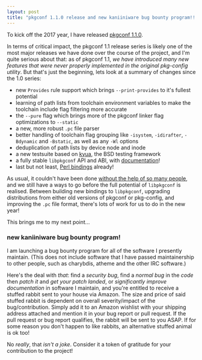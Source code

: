 ```yaml
---
layout: post
title: "pkgconf 1.1.0 release and new kaniiniware bug bounty program!!!"
---
```


To kick off the 2017 year, I have released [pkgconf 1.1.0](https://distfiles.dereferenced.org/pkgconf/pkgconf-1.1.0.tar.xz).

In terms of critical impact, the pkgconf 1.1 release series is likely one of the most major releases we have done over the course
of the project, and I'm quite serious about that: as of pkgconf 1.1, *we have introduced many new features that were never properly
implemented in the original pkg-config utility*.  But that's just the beginning, lets look at a summary of changes since the 1.0
series:

 * new `Provides` rule support which brings `--print-provides` to it's fullest potential
 * learning of path lists from toolchain environment variables to make the toolchain include flag filtering more accurate
 * the `--pure` flag which brings more of the pkgconf linker flag optimizations to `--static`
 * a new, more robust `.pc` file parser
 * better handling of toolchain flag grouping like `-isystem`, `-idirafter`, `-Bdynamic` and `-Bstatic`, as well as any `-Wl` options
 * deduplication of path lists by device node and inode
 * a new testsuite based on [kyua](https://github.com/jmmv/kyua), the BSD testing framework
 * a fully stable `libpkgconf` API and ABI, with [documentation](http://pkgconf.readthedocs.io)!
 * last but not least, [Perl bindings](https://github.com/plicease/PkgConfig-LibPkgConf) already!

As usual, it couldn't have been done [without the help of so many people][pkgconf-contributors], and we still have a ways to go before
the full potential of `libpkgconf` is realised.  Between building new bindings to `libpkgconf`, upgrading distributions from either old
versions of pkgconf or pkg-config, and improving the `.pc` file format, there's lots of work for us to do in the new year!

   [pkgconf-contributors]: https://github.com/pkgconf/pkgconf/graphs/contributors

This brings me to my next point...

### new kaniiniware bug bounty program!

I am launching a bug bounty program for all of the software I presently maintain.
(This does not include software that I have passed maintainership to other people, such as charybdis, atheme and the other IRC software.)

Here's the deal with *that*: find a *security bug*, find a *normal bug* in the *code* then *patch it* and *get your patch landed*, or
*significantly improve documentation* in software I maintain, and you're entitled to receive a stuffed rabbit sent to your house via Amazon.
The size and price of said stuffed rabbit is dependent on overall severity/impact of the bug/contribution.  Simply add it to an Amazon wishlist
with your shipping address attached and mention it in your bug report or pull request.  If the pull request or bug report qualifies,
the rabbit will be sent to you ASAP.  If for some reason you don't happen to like rabbits, an alternative stuffed animal is ok too!

No *really*, that *isn't a joke*.  Consider it a token of gratitude for your contribution to the project!
